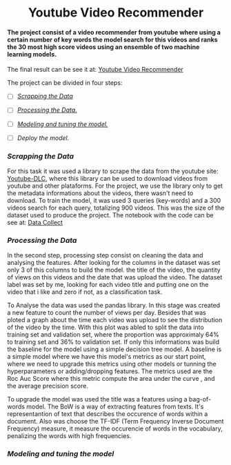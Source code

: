 <h1 align="center">Youtube Video Recommender</h1>
 
#### The project consist of a video recommender from youtube where using a certain number of key words the model search for this videos and ranks the 30 most high score videos using an ensemble of two machine learning models.

The final result can be see it at: [Youtube Video Recommender](https://powerful-plains-65681.herokuapp.com/)


The project can be divided in four steps:
- [ ]  <a href="#*Scrapping the Data*">*Scrapping the Data*</a>
- [ ] <a href="#*Processing the Data.*">*Processing the Data.*</a>
- [ ] <a href="#*Modeling and tuning the model.*">*Modeling and tuning the model.*</a>
- [ ] *Deploy the model.*



### *Scrapping the Data*

For this task it was used a library to scrape the data from the youtube site: [Youtube-DLC](https://github.com/blackjack4494/yt-dlc), where this library can be used to download videos from youtube and other plataforms. For the project, we use the library only to get the metadata informations about the videos, there wasn't need to download. To train the model, it was used 3 queries (key-words) and a  300 videos search for each query, totalizing 900 videos. This was the size of the dataset used to produce the project. The notebook with the code can be see at: [Data Collect](https://github.com/rodrigoamorimml/Youtube-Video-Recommender-/blob/main/Data%20Collect.ipynb)


### *Processing the Data*

In the second step,  processing step consist on cleaning the data and analysing the features. After looking for the columns in the dataset was set only 3 of this columns to build the model. the title of the video, the quantity of views on this videos and the date that was upload the video. The dataset label was set by me, looking for each video title and putting one on the video that i like and zero if not, as a classification task.

To Analyse the data was used the pandas library. In this stage was created a new feature to count the number of views per day. Besides that was ploted a graph about the time each video was upload to see the distribution of the video by the time. With this plot was abled to split the data into training set and validation set, where the proportion was approximaly 64% to training set and 36% to validation set. If only this informations was build the baseline for the model using a simple decision tree model. A baseline is a simple model where we have this model's metrics as our start point, where we need to upgrade this metrics using other models or tunning the hyperparameters or adding/dropping features. The metrics used are the Roc Auc Score where this metric compute the area under the curve , and the average precision score.

To upgrade the model was used the title was a features using a bag-of-words model. The BoW is a way of extracting features from texts. It's representantion of text that describes the occurence of words within a document. Also was choose the TF-IDF (Term Frequency Inverse Document Frequency)  measure, it measure the occurencie of words in the vocabulary, penalizing the words with high frequencies.


### *Modeling and tuning the model*





